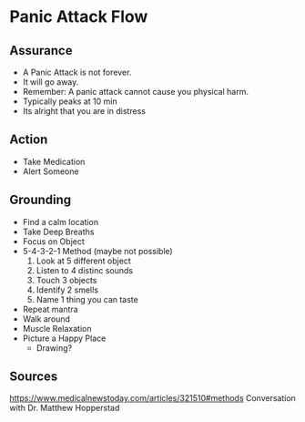 #  Panic Attack Flow

## Assurance

- A Panic Attack is not forever. 
- It will go away. 
- Remember: A panic attack cannot cause you physical harm.
- Typically peaks at 10 min
- Its alright that you are in distress

## Action
    
- Take Medication
- Alert Someone

## Grounding
    
- Find a calm location
- Take Deep Breaths
- Focus on Object
- 5-4-3-2-1 Method (maybe not possible)
    1. Look at 5 different object
    2. Listen to 4 distinc sounds
    3. Touch 3 objects
    4. Identify 2 smells
    5. Name 1 thing you can taste
- Repeat mantra
- Walk around
- Muscle Relaxation
- Picture a Happy Place
    - Drawing?

## Sources
https://www.medicalnewstoday.com/articles/321510#methods
Conversation with Dr. Matthew Hopperstad
